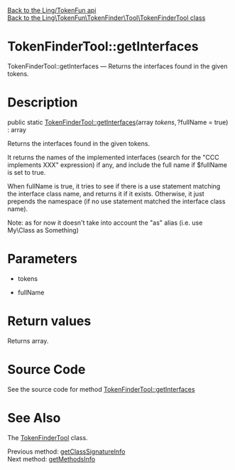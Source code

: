 [Back to the Ling/TokenFun api](https://github.com/lingtalfi/TokenFun/blob/master/doc/api/Ling/TokenFun.md)<br>
[Back to the Ling\TokenFun\TokenFinder\Tool\TokenFinderTool class](https://github.com/lingtalfi/TokenFun/blob/master/doc/api/Ling/TokenFun/TokenFinder/Tool/TokenFinderTool.md)


TokenFinderTool::getInterfaces
================



TokenFinderTool::getInterfaces — Returns the interfaces found in the given tokens.




Description
================


public static [TokenFinderTool::getInterfaces](https://github.com/lingtalfi/TokenFun/blob/master/doc/api/Ling/TokenFun/TokenFinder/Tool/TokenFinderTool/getInterfaces.md)(array $tokens, ?$fullName = true) : array




Returns the interfaces found in the given tokens.

It returns the names of the implemented interfaces (search for the "CCC implements XXX" expression) if any,
and include the full name if $fullName is set to true.

When fullName is true, it tries to see if there is a use statement matching
the interface class name, and returns it if it exists.
Otherwise, it just prepends the namespace (if no use statement matched the interface class name).

Note: as for now it doesn't take into account the "as" alias (i.e. use My\Class as Something)




Parameters
================


- tokens

    

- fullName

    


Return values
================

Returns array.








Source Code
===========
See the source code for method [TokenFinderTool::getInterfaces](https://github.com/lingtalfi/TokenFun/blob/master/TokenFinder/Tool/TokenFinderTool.php#L307-L346)


See Also
================

The [TokenFinderTool](https://github.com/lingtalfi/TokenFun/blob/master/doc/api/Ling/TokenFun/TokenFinder/Tool/TokenFinderTool.md) class.

Previous method: [getClassSignatureInfo](https://github.com/lingtalfi/TokenFun/blob/master/doc/api/Ling/TokenFun/TokenFinder/Tool/TokenFinderTool/getClassSignatureInfo.md)<br>Next method: [getMethodsInfo](https://github.com/lingtalfi/TokenFun/blob/master/doc/api/Ling/TokenFun/TokenFinder/Tool/TokenFinderTool/getMethodsInfo.md)<br>

